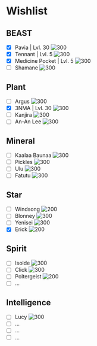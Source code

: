 # Wishlist
## BEAST
- [x] Pavia | Lvl. 30
![300](Images/Pavia.webp)
- [x] Tennant | Lvl. 5
![300](Images/Tennant.webp)
- [x] Medicine Pocket | Lvl. 5
![300](Images/Medicine_Pocket.webp)
- [ ] Shamane
![300](Images/Shamane.webp)
## Plant
- [ ] Argus
![300](Images/Argus.webp)
- [x] 3NMA | Lvl. 30
![300](Images/ENMA.webp)
- [ ] Kanjira
![300](Images/Kanjira.webp)
- [ ] An-An Lee
![300](Images/An-an_Lee.webp)

## Mineral
- [ ] Kaalaa Baunaa
![300](Images/Kaalaa_Baunaa.webp)
- [ ] Pickles
![300](Images/Pickles.webp)
- [ ] Ulu
![300](Images/Ulu.webp)
- [ ] Fatutu
![300](Images/Fatutu.webp)

## Star
- [ ] Windsong
![200](Images/Windsong.webp)
- [ ] Blonney
![300](Images/Blonney.webp)
- [ ] Yenisei
![300](Images/Yenisei.webp)
- [x] Erick
![200](Images/Erick.webp)

## Spirit
- [ ] Isolde
![300](../00%20_resources/Isolde_Garment1.webp)
- [ ] Click
![300](../00%20_resources/Click_Garment1.webp)
- [ ] Poltergeist
![200](../00%20_resources/Poltergeist_Garment1%201.webp)
- [ ] ...

## Intelligence
- [ ] Lucy
![300](Images/Lucy.webp)
- [ ] ...
- [ ] ...
- [ ] ...
